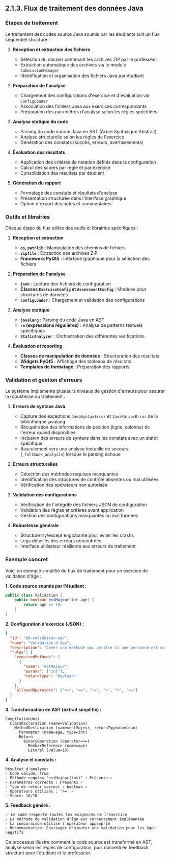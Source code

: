 ## 2.1.3. Flux de traitement des données Java

### Étapes de traitement

Le traitement des codes source Java soumis par les étudiants suit un flux séquentiel structuré :

1. **Réception et extraction des fichiers**
   - Sélection du dossier contenant les archives ZIP par le professeur
   - Extraction automatique des archives via le module `SubmissionManager`
   - Identification et organisation des fichiers Java par étudiant

2. **Préparation de l'analyse**
   - Chargement des configurations d'exercice et d'évaluation via `ConfigLoader`
   - Association des fichiers Java aux exercices correspondants
   - Préparation des paramètres d'analyse selon les règles spécifiées

3. **Analyse statique du code**
   - Parsing du code source Java en AST (Arbre Syntaxique Abstrait)
   - Analyse structurelle selon les règles de l'exercice
   - Génération des constats (succès, erreurs, avertissements)

4. **Évaluation des résultats**
   - Application des critères de notation définis dans la configuration
   - Calcul des scores par règle et par exercice
   - Consolidation des résultats par étudiant

5. **Génération du rapport**
   - Formatage des constats et résultats d'analyse
   - Présentation structurée dans l'interface graphique
   - Option d'export des notes et commentaires

### Outils et librairies

Chaque étape du flux utilise des outils et librairies spécifiques :

1. **Réception et extraction**
   - **`os`, `pathlib`** : Manipulation des chemins de fichiers
   - **`zipfile`** : Extraction des archives ZIP
   - **Framework PyQt5** : Interface graphique pour la sélection des fichiers

2. **Préparation de l'analyse**
   - **`json`** : Lecture des fichiers de configuration
   - **Classes `ExerciseConfig` et `AssessmentConfig`** : Modèles pour structures de données
   - **`ConfigLoader`** : Chargement et validation des configurations

3. **Analyse statique**
   - **`javalang`** : Parsing du code Java en AST
   - **`re` (expressions régulières)** : Analyse de patterns textuels spécifiques
   - **`StaticAnalyzer`** : Orchestration des différentes vérifications

4. **Évaluation et reporting**
   - **Classes de manipulation de données** : Structuration des résultats
   - **Widgets PyQt5** : Affichage des tableaux de résultats
   - **Templates de formatage** : Préparation des rapports

### Validation et gestion d'erreurs

Le système implémente plusieurs niveaux de gestion d'erreurs pour assurer la robustesse du traitement :

1. **Erreurs de syntaxe Java**
   - Capture des exceptions `JavaSyntaxError` et `JavaParserError` de la bibliothèque javalang
   - Récupération des informations de position (ligne, colonne) de l'erreur quand disponibles
   - Inclusion des erreurs de syntaxe dans les constats avec un statut spécifique
   - Basculement vers une analyse textuelle de secours (`_fallback_analysis`) lorsque le parsing échoue

2. **Erreurs structurelles**
   - Détection des méthodes requises manquantes
   - Identification des structures de contrôle absentes ou mal utilisées
   - Vérification des opérateurs non autorisés

3. **Validation des configurations**
   - Vérification de l'intégrité des fichiers JSON de configuration
   - Validation des règles et critères avant application
   - Gestion des configurations manquantes ou mal formées

4. **Robustesse générale**
   - Structure try/except englobante pour éviter les crashs
   - Logs détaillés des erreurs rencontrées
   - Interface utilisateur résiliente aux erreurs de traitement

### Exemple concret

Voici un exemple simplifié du flux de traitement pour un exercice de validation d'âge :

**1. Code source soumis par l'étudiant :**
```java
public class Validation {
    public boolean estMajeur(int age) {
        return age >= 18;
    }
}
```

**2. Configuration d'exercice (JSON) :**
```json
{
  "id": "06-validation-age",
  "name": "Validation d'âge",
  "description": "Créer une méthode qui vérifie si une personne est majeure",
  "rules": {
    "requiredMethods": [
      {
        "name": "estMajeur",
        "params": ["int"],
        "returnType": "boolean"
      }
    ],
    "allowedOperators": [">=", "==", "!=", ">", "<", "<="]
  }
}
```

**3. Transformation en AST (extrait simplifié) :**
```
CompilationUnit
  ClassDeclaration (name=Validation)
    MethodDeclaration (name=estMajeur, returnType=boolean)
      Parameter (name=age, type=int)
      Return
        BinaryOperation (operator=>=)
          MemberReference (name=age)
          Literal (value=18)
```

**4. Analyse et constats :**
```
Résultat d'analyse:
- Code valide: True
- Méthode requise "estMajeur(int)" : Présente ✓
- Paramètres corrects : Présents ✓
- Type de retour correct : boolean ✓
- Opérateurs utilisés : '>=' ✓
- Score: 10/10
```

**5. Feedback généré :**
```
✅ Le code respecte toutes les exigences de l'exercice
- La méthode de validation d'âge est correctement implémentée
- La comparaison utilise l'opérateur approprié
- Recommandation: Envisager d'ajouter une validation pour les âges négatifs
```

Ce processus illustre comment le code source est transformé en AST, analysé selon les règles de configuration, puis converti en feedback structuré pour l'étudiant et le professeur. 